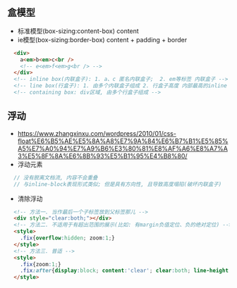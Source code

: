 ## 盒模型
* 标准模型(box-sizing:content-box) content
* ie模型(box-sizing:border-box) content + padding + border
```html
  <div>
    a<em>b<em>c<br />
    <!-- e<em>f<em>g<br /> -->
  </div>
  <!-- inline box(内联盒子): 1. a、c 匿名内联盒子;  2. em等标签 内联盒子 -->
  <!-- line box(行盒子): 1. 由多个内联盒子组成 2. 行盒子高度 内部最高的inline box的高度 -->
  <!-- containing box: div区域, 由多个行盒子组成 -->
```

## 浮动
* https://www.zhangxinxu.com/wordpress/2010/01/css-float%E6%B5%AE%E5%8A%A8%E7%9A%84%E6%B7%B1%E5%85%A5%E7%A0%94%E7%A9%B6%E3%80%81%E8%AF%A6%E8%A7%A3%E5%8F%8A%E6%8B%93%E5%B1%95%E4%B8%80/
* 浮动元素
```ts
  // 没有脱离文档流, 内容不会重叠
  // 与inline-block表现形式类似; 但是具有方向性, 且导致高度塌陷(破坏内联盒子)
```
* 清除浮动
```html
  <!-- 方法一. 当作最后一个子标签放到父标签那儿 -->
  <div style="clear:both;"></div>
  <!-- 方法二. 不适用于有超出范围的展示(比如: 有margin负值定位、负的绝对定位) -->
  <style>
    .fix{overflow:hidden; zoom:1;}
  </style>
  <!-- 方法三. 普适 -->
  <style>
    .fix{zoom:1;}
    .fix:after{display:block; content:'clear'; clear:both; line-height:0; visibility:hidden;}
  </style>
```